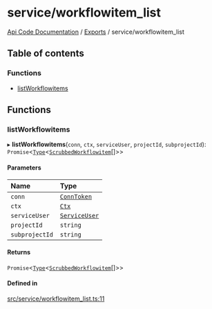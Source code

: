 # service/workflowitem\_list
 
[Api Code Documentation](../README.md) / [Exports](../modules.md) / service/workflowitem\_list

## Table of contents

### Functions

- [listWorkflowitems](service_workflowitem_list.md#listworkflowitems)

## Functions

### listWorkflowitems

▸ **listWorkflowitems**(`conn`, `ctx`, `serviceUser`, `projectId`, `subprojectId`): `Promise`<[`Type`](result.md#type)<[`ScrubbedWorkflowitem`](service_domain_workflow_workflowitem.md#scrubbedworkflowitem)[]\>\>

#### Parameters

| Name | Type |
| :------ | :------ |
| `conn` | [`ConnToken`](service_conn.md#conntoken) |
| `ctx` | [`Ctx`](../interfaces/lib_ctx.Ctx.md) |
| `serviceUser` | [`ServiceUser`](../interfaces/service_domain_organization_service_user.ServiceUser.md) |
| `projectId` | `string` |
| `subprojectId` | `string` |

#### Returns

`Promise`<[`Type`](result.md#type)<[`ScrubbedWorkflowitem`](service_domain_workflow_workflowitem.md#scrubbedworkflowitem)[]\>\>

#### Defined in

[src/service/workflowitem_list.ts:11](https://github.com/openkfw/TruBudget/blob/b9aaff0/api/src/service/workflowitem_list.ts#L11)
